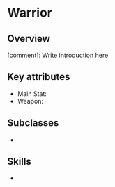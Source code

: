 # Warrior

## Overview

[comment]: Write introduction here

## Key attributes

- Main Stat:
- Weapon:

## Subclasses

- []()

## Skills

- []()
